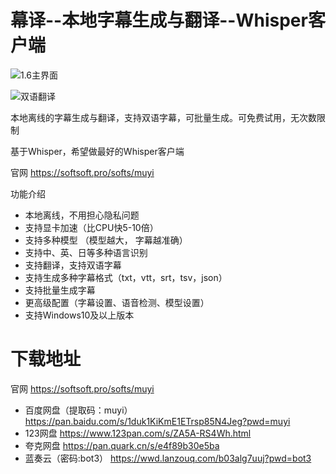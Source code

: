 # 幕译--本地字幕生成与翻译--Whisper客户端


![1.6主界面](https://images.weserv.nl/?url=https://s21.ax1x.com/2024/07/28/pkqc7tS.png&page=-1)

![双语翻译](https://images.weserv.nl/?url=https://s21.ax1x.com/2024/07/28/pkqcITf.png&page=-1)

本地离线的字幕生成与翻译，支持双语字幕，可批量生成。可免费试用，无次数限制

基于Whisper，希望做最好的Whisper客户端

官网 https://softsoft.pro/softs/muyi

功能介绍

- 本地离线，不用担心隐私问题
- 支持显卡加速（比CPU快5-10倍）
- 支持多种模型 （模型越大， 字幕越准确）
- 支持中、英、日等多种语言识别
- 支持翻译，支持双语字幕
- 支持生成多种字幕格式（txt，vtt，srt，tsv，json）
- 支持批量生成字幕
- 更高级配置（字幕设置、语音检测、模型设置）
- 支持Windows10及以上版本

# 下载地址

官网 https://softsoft.pro/softs/muyi

- 百度网盘（提取码：muyi） https://pan.baidu.com/s/1duk1KiKmE1ETrsp85N4Jeg?pwd=muyi
- 123网盘 https://www.123pan.com/s/ZA5A-RS4Wh.html
- 夸克网盘  https://pan.quark.cn/s/e4f89b30e5ba
- 蓝奏云（密码:bot3） https://wwd.lanzouq.com/b03alg7uuj?pwd=bot3

